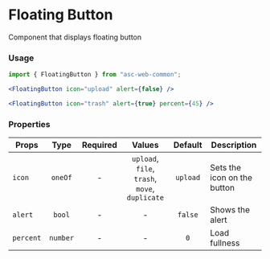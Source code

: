 # Floating Button

Component that displays floating button

### Usage

```js
import { FloatingButton } from "asc-web-common";
```

```jsx
<FloatingButton icon="upload" alert={false} />
```

```jsx
<FloatingButton icon="trash" alert={true} percent={45} />
```

### Properties

| Props     |   Type   | Required |                     Values                     | Default  | Description                 |
| --------- | :------: | :------: | :--------------------------------------------: | :------: | --------------------------- |
| `icon`    | `oneOf`  |    -     | `upload`, `file`, `trash`, `move`, `duplicate` | `upload` | Sets the icon on the button |
| `alert`   |  `bool`  |    -     |                       -                        | `false`  | Shows the alert             |
| `percent` | `number` |    -     |                       -                        |   `0`    | Load fullness               |
